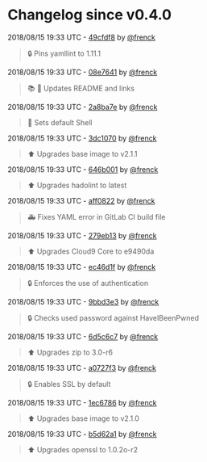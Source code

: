 # Changelog since v0.4.0

2018/08/15 19:33 UTC - [49cfdf8](https://github.com/hassio-addons/addon-ide/commit/49cfdf8140113f2f1bc0ccb104e6602f7d86d99c) by [@frenck](https://github.com/frenck)
> :lock: Pins yamllint to 1.11.1 

2018/08/15 19:33 UTC - [08e7641](https://github.com/hassio-addons/addon-ide/commit/08e76419fba3392c47450147c443114fee51df9f) by [@frenck](https://github.com/frenck)
> :books: :shirt: Updates README and links 

2018/08/15 19:33 UTC - [2a8ba7e](https://github.com/hassio-addons/addon-ide/commit/2a8ba7eb4135ad04282387738e6891b82d720f37) by [@frenck](https://github.com/frenck)
> :whale: Sets default Shell 

2018/08/15 19:33 UTC - [3dc1070](https://github.com/hassio-addons/addon-ide/commit/3dc10700e08745e1e47a5cb71a975e639b6b7441) by [@frenck](https://github.com/frenck)
> :arrow_up: Upgrades base image to v2.1.1 

2018/08/15 19:33 UTC - [646b001](https://github.com/hassio-addons/addon-ide/commit/646b00157fca8c17fccc7d4139476c16848f020b) by [@frenck](https://github.com/frenck)
> :arrow_up: Upgrades hadolint to latest 

2018/08/15 19:33 UTC - [aff0822](https://github.com/hassio-addons/addon-ide/commit/aff082257c916f6976d8df4e405bea00c1884672) by [@frenck](https://github.com/frenck)
> :ambulance: Fixes YAML error in GitLab CI build file 

2018/08/15 19:33 UTC - [279eb13](https://github.com/hassio-addons/addon-ide/commit/279eb13a042cf640552dc6fb8e54de4463946b2a) by [@frenck](https://github.com/frenck)
> :arrow_up: Upgrades Cloud9 Core to e9490da 

2018/08/15 19:33 UTC - [ec46d1f](https://github.com/hassio-addons/addon-ide/commit/ec46d1f8d2798a4fae218dab83f53e99b851fe8c) by [@frenck](https://github.com/frenck)
> :lock: Enforces the use of authentication 

2018/08/15 19:33 UTC - [9bbd3e3](https://github.com/hassio-addons/addon-ide/commit/9bbd3e3d36a69a05bc164589413322f3fd624849) by [@frenck](https://github.com/frenck)
> :lock: Checks used password against HaveIBeenPwned 

2018/08/15 19:33 UTC - [6d5c6c7](https://github.com/hassio-addons/addon-ide/commit/6d5c6c7699858478495e49210a388b98d5009cf1) by [@frenck](https://github.com/frenck)
> :arrow_up: Upgrades zip to 3.0-r6 

2018/08/15 19:33 UTC - [a0727f3](https://github.com/hassio-addons/addon-ide/commit/a0727f3e48e7efd02778b36dd32fab42086e2b79) by [@frenck](https://github.com/frenck)
> :lock: Enables SSL by default 

2018/08/15 19:33 UTC - [1ec6786](https://github.com/hassio-addons/addon-ide/commit/1ec67868c0a2c43faa79ce7c032da99ecb0c35ad) by [@frenck](https://github.com/frenck)
> :arrow_up: Upgrades base image to v2.1.0 

2018/08/15 19:33 UTC - [b5d62a1](https://github.com/hassio-addons/addon-ide/commit/b5d62a1f5da571482ceb8426ff2c68f0789e7ff2) by [@frenck](https://github.com/frenck)
> :arrow_up: Upgrades openssl to 1.0.2o-r2 

